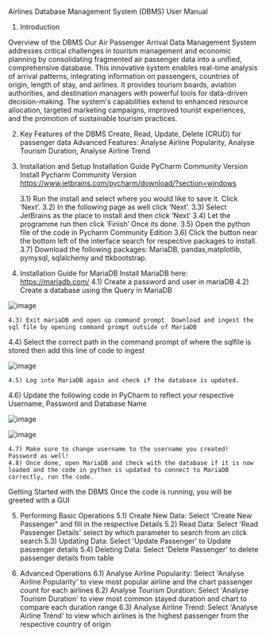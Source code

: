 Airlines Database Management System (DBMS) User Manual
1. Introduction
   
Overview of the DBMS
Our Air Passenger Arrival Data Management System addresses critical challenges in tourism management and economic planning by consolidating fragmented air passenger data into a unified, comprehensive           database. This innovative system enables real-time analysis of arrival patterns, integrating information on passengers, countries of origin, length of stay, and airlines. It provides tourism boards, aviation authorities, and destination managers with powerful tools for data-driven decision-making. The system's capabilities extend to enhanced resource allocation, targeted marketing campaigns, improved tourist     experiences, and the promotion of sustainable tourism practices.

2. Key Features of the DBMS
	Create, Read, Update, Delete (CRUD) for passenger data
	Advanced Features: Analyse Airline Popularity, Analyse Tourism Duration, Analyse Airline Trend

3. Installation and Setup
	Installation Guide PyCharm Community Version 
	Install Pycharm Community Version
	https://www.jetbrains.com/pycharm/download/?section=windows

	3.1) Run the install and select where you would like to save it. Click ‘Next’.
   3.2) In the following page as well click ‘Next’. 
	3.3) Select JetBrains as the place to install and then click ’Next’
	3.4) Let the programme run then click ‘Finish’ Once its done.
	3.5) Open the python file of the code in Pycharm Community Edition 
	3.6) Click the button near the bottom left of the interface search for respective packages to install.
	3.7) Download the following packages: MariaDB, pandas,matplotlib, pymysql, sqlalchemy and ttkbootstrap.

4. Installation Guide for MariaDB 
	Install MariaDB here: https://mariadb.com/
	4.1) Create a password and user in mariaDB
	4.2) Create a database using the Query in MariaDB
   
![image](https://github.com/user-attachments/assets/2087108a-6e2b-4e71-9332-76e376df903c)

	4.3) Exit mariaDB and open up command prompt  Download and ingest the sql file by opening command prompt outside of MariaDB 
   4.4) Select the correct path in the command prompt of where the sqlfile is stored then add this line of code to ingest 
	
![image](https://github.com/user-attachments/assets/14b359aa-bde6-44bb-844d-cfef32b646db)

	4.5) Log into MariaDB again and check if the database is updated.
   4.6) Update the following code in PyCharm to reflect your respective Username, Password and Database Name

![image](https://github.com/user-attachments/assets/0d78241c-3476-40bd-b440-65740624f3ef)

![image](https://github.com/user-attachments/assets/681546b3-08d4-4c8b-89fe-30e243c1df76)

	4.7) Make sure to change username to the username you created! Password as well!
	4.8) Once done, open MariaDB and check with the database if it is now loaded and the code in python is updated to connect to MariaDB correctly, run the code.

Getting Started with the DBMS
Once the code is running, you will be greeted with a GUI
 
5. Performing Basic Operations
	5.1) Create New Data: Select 'Create New Passenger" and fill in the respective Details
	5.2) Read Data: Select 'Read Passenger Details' select by which parameter to search from an click search
	5.3) Updating Data: Select 'Update Passenger' to Update passenger details
	5.4) Deleting Data: Select 'Delete Passenger' to delete passenger details from table

6. Advanced Operations
	6.1) Analyse Airline Popularity: Select 'Analyse Airline Popularity' to view most popular airline and the chart passenger count for each airlines
	6.2) Analyse Tourism Duration: Select 'Analyse Tourism Duration' to view most common stayed duration and chart to compare each duration range
	6.3) Analyse Airline Trend: Select 'Analyse Airline Trend' to view which airlines is the highest passenger from the respective country of origin


